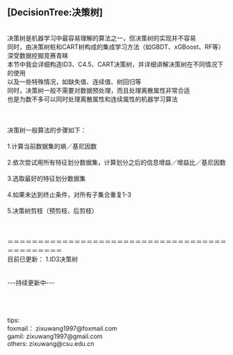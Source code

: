 [DecisionTree:决策树]
-----
<br>
决策树是机器学习中最容易理解的算法之一，但决策树的实现并不容易<br>
同时，由决策树桩和CART树构成的集成学习方法（如GBDT、xGBoost、RF等）深受数据挖掘竞赛青睐<br>
本节中我会详细构造ID3、C4.5、CART决策树，并详细讲解决策树在不同情况下的使用<br>
以及一些特殊情况，如缺失值、连续值、树回归等<br>
同时，决策树一般不需要对数据预处理，而且处理离散属性非常合适<br>
也是为数不多可以同时处理离散属性和连续属性的机器学习算法<br>
<br>
<br>
<br>
决策树一般算法的步骤如下：<br>
<br>
1.计算当前数据集的熵／基尼因数<br><br>
2.依次尝试用所有特征划分数据集，计算划分之后的信息增益／增益比／基尼因数<br><br>
3.选取最好的特征划分数据集<br><br>
4.如果未达到终止条件，对所有子集合重复1-3<br><br>
5.决策树剪枝（预剪枝、后剪枝）<br><br>
<br>
<br>
＝＝＝＝＝＝＝＝＝＝＝＝＝＝＝＝＝＝＝＝＝＝＝＝＝＝＝＝＝＝＝＝＝＝＝＝＝＝＝＝＝＝＝＝＝<br>
目前已更新：
1.ID3决策树<br><br>
<br>
---持续更新中---<br><br>
<br>
<br>
<br>
tips:<br>
foxmail：  zixuwang1997@foxmail.com<br>
gamil:     zixuwang1997@gmail.com<br>
others:    zixuwang@csu.edu.cn<br>
